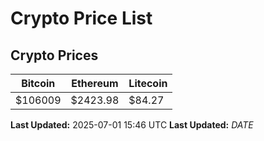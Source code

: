 # Crypto Price List

## Crypto Prices
| Bitcoin | Ethereum | Litecoin |
| ------- | -------- | -------- |
| $106009 | $2423.98 | $84.27 |
**Last Updated:** 2025-07-01 15:46 UTC
**Last Updated:** $DATE$
